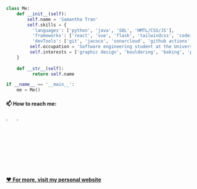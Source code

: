 ```python
class Me:
    def __init__(self):
        self.name = 'Samantha Tran'
        self.skills = {
          'languages': ['python', 'java', 'SQL', 'HMTL/CSS/JS'],
          'frameworks': ['react', 'vue', 'flask', 'tailwindcss', 'codeigniter',
          'devTools': ['git', 'jacoco', 'sonarcloud', 'github actions', 'docker', 'adobe photoshop', 'adobe illustrator']
         self.occupation = 'Software engineering student at the University of Queensland'
         self.interests = ['graphic design', 'bouldering', 'baking', 'photography']
    }
    
    def __str__(self):
          return self.name

if __name__ == '__main__':
    me = Me()
```
#### 📫 How to reach me:
[<img src="https://img.icons8.com/color/48/000000/linkedin.png" width="3.5%"/>](https://www.linkedin.com/in/samanthatran2/)  &nbsp; 
<a href="mailto:stran322001@gmail.com"> <img src="https://img.icons8.com/fluent/48/000000/gmail.png" width="3.5%"/>

#### ❤️ For more, visit my <a href="https://samantha-tran.com">personal website</a>
